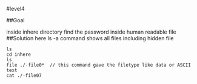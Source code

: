 #level4

##Goal

inside inhere directory find the password inside human readable file
##Solution
here ls -a command shows all files including hidden file 

```
ls
cd inhere
ls
file ./-file0*  // this command gave the filetype like data or ASCII text
cat ./-file07
```
